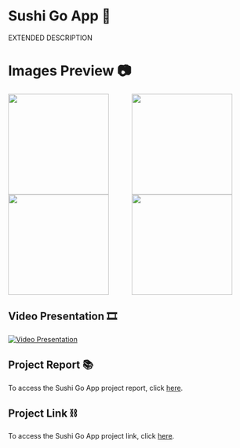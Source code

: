 <style>
    .preview-container {
        display: flex;
        flex-wrap: wrap;
    }
    .preview-item {
        flex: 50%;
        max-width: 50%;
    }
</style>

# Sushi Go App 🍣
EXTENDED DESCRIPTION

# Images Preview 📷

<div class="preview-container">
    <div class="preview-item">
        <img src="" height="205">
    </div>
    <div class="preview-item">
        <img src="" height="205">
    </div>
    <div class="preview-item">
        <img src="" height="205">
    </div>
    <div class="preview-item">
        <img src="" height="205">
    </div>
</div>

## Video Presentation 🎞
[![Video Presentation](miniatura)](link_video)

## Project Report 📚
To access the Sushi Go App project report, click [here](link_documentacion).

## Project Link ⛓
To access the Sushi Go App project link, click [here](https://gitlab.com/project3sushigo/sushigogroup2).

